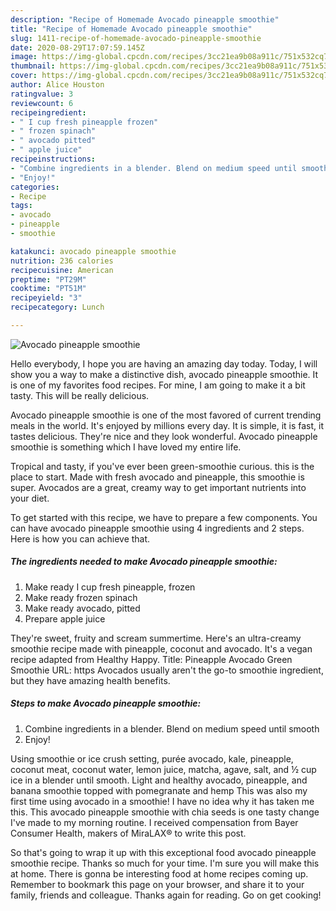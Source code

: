 ```yaml
---
description: "Recipe of Homemade Avocado pineapple smoothie"
title: "Recipe of Homemade Avocado pineapple smoothie"
slug: 1411-recipe-of-homemade-avocado-pineapple-smoothie
date: 2020-08-29T17:07:59.145Z
image: https://img-global.cpcdn.com/recipes/3cc21ea9b08a911c/751x532cq70/avocado-pineapple-smoothie-recipe-main-photo.jpg
thumbnail: https://img-global.cpcdn.com/recipes/3cc21ea9b08a911c/751x532cq70/avocado-pineapple-smoothie-recipe-main-photo.jpg
cover: https://img-global.cpcdn.com/recipes/3cc21ea9b08a911c/751x532cq70/avocado-pineapple-smoothie-recipe-main-photo.jpg
author: Alice Houston
ratingvalue: 3
reviewcount: 6
recipeingredient:
- " I cup fresh pineapple frozen"
- " frozen spinach"
- " avocado pitted"
- " apple juice"
recipeinstructions:
- "Combine ingredients in a blender. Blend on medium speed until smooth"
- "Enjoy!"
categories:
- Recipe
tags:
- avocado
- pineapple
- smoothie

katakunci: avocado pineapple smoothie 
nutrition: 236 calories
recipecuisine: American
preptime: "PT29M"
cooktime: "PT51M"
recipeyield: "3"
recipecategory: Lunch

---
```



![Avocado pineapple smoothie](https://img-global.cpcdn.com/recipes/3cc21ea9b08a911c/751x532cq70/avocado-pineapple-smoothie-recipe-main-photo.jpg)

Hello everybody, I hope you are having an amazing day today. Today, I will show you a way to make a distinctive dish, avocado pineapple smoothie. It is one of my favorites food recipes. For mine, I am going to make it a bit tasty. This will be really delicious.

Avocado pineapple smoothie is one of the most favored of current trending meals in the world. It's enjoyed by millions every day. It is simple, it is fast, it tastes delicious. They're nice and they look wonderful. Avocado pineapple smoothie is something which I have loved my entire life.

Tropical and tasty, if you&#39;ve ever been green-smoothie curious. this is the place to start. Made with fresh avocado and pineapple, this smoothie is super. Avocados are a great, creamy way to get important nutrients into your diet.


To get started with this recipe, we have to prepare a few components. You can have avocado pineapple smoothie using 4 ingredients and 2 steps. Here is how you can achieve that.

<!--inarticleads1-->

##### The ingredients needed to make Avocado pineapple smoothie:

1. Make ready  I cup fresh pineapple, frozen
1. Make ready  frozen spinach
1. Make ready  avocado, pitted
1. Prepare  apple juice


They&#39;re sweet, fruity and scream summertime. Here&#39;s an ultra-creamy smoothie recipe made with pineapple, coconut and avocado. It&#39;s a vegan recipe adapted from Healthy Happy. Title: Pineapple Avocado Green Smoothie URL: https Avocados usually aren&#39;t the go-to smoothie ingredient, but they have amazing health benefits. 

<!--inarticleads2-->

##### Steps to make Avocado pineapple smoothie:

1. Combine ingredients in a blender. Blend on medium speed until smooth
1. Enjoy!


Using smoothie or ice crush setting, purée avocado, kale, pineapple, coconut meat, coconut water, lemon juice, matcha, agave, salt, and ½ cup ice in a blender until smooth. Light and healthy avocado, pineapple, and banana smoothie topped with pomegranate and hemp This was also my first time using avocado in a smoothie! I have no idea why it has taken me this. This avocado pineapple smoothie with chia seeds is one tasty change I&#39;ve made to my morning routine. I received compensation from Bayer Consumer Health, makers of MiraLAX® to write this post. 

So that's going to wrap it up with this exceptional food avocado pineapple smoothie recipe. Thanks so much for your time. I'm sure you will make this at home. There is gonna be interesting food at home recipes coming up. Remember to bookmark this page on your browser, and share it to your family, friends and colleague. Thanks again for reading. Go on get cooking!
